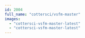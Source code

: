 ```yaml
---
id: 2004
full_name: "cottersci/vsfm-master"
images: 
  - "cottersci-vsfm-master-latest"
  - "cottersci-vsfm-master-latest"
---
```

